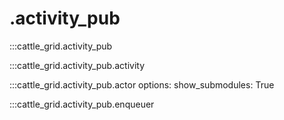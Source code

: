 # .activity_pub

:::cattle_grid.activity_pub

:::cattle_grid.activity_pub.activity

:::cattle_grid.activity_pub.actor
    options:
        show_submodules: True

:::cattle_grid.activity_pub.enqueuer
